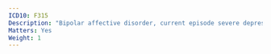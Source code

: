 ```yaml
---
ICD10: F315
Description: "Bipolar affective disorder, current episode severe depression with psychotic symptoms"
Matters: Yes
Weight: 1
---
```

